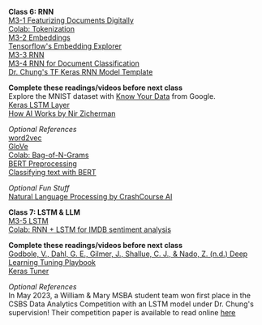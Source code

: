 **Class 6: RNN**  
[M3-1 Featurizing Documents Digitally](https://www.dropbox.com/scl/fi/5syj8l2q1gl30tuxy5qce/M3-1-featurizing-documents-digitally.pptx?rlkey=nnl9c7yzx9jujhd89rw9xnmcr&dl=0)  
[Colab: Tokenization](https://colab.research.google.com/drive/16yYaORYT9hU6OC3xZQGzmyuGm9MUHgDq)  
[M3-2 Embeddings](https://www.dropbox.com/scl/fi/aa3vuov9o105xsrvf4fs6/M3-2-embeddings.pptx?rlkey=0w897if9s4f6fgso1ondx2n93&dl=0)  
[Tensorflow's Embedding Explorer](https://projector.tensorflow.org/)  
[M3-3 RNN](https://www.dropbox.com/scl/fi/n29yaptji7s809al1fyq5/M3-3-rnn.pptx?rlkey=cg6he9wjzm0yes64d0lacqqsd&dl=0)  
[M3-4 RNN for Document Classification](https://www.dropbox.com/scl/fi/lhubtpz6khf6fgifrpohs/M3-4-rnn-for-document-classification.pptx?rlkey=07kbmgxhs2q1vnolygsxsfwkr&dl=0)  
[Dr. Chung's TF Keras RNN Model Template](https://docs.google.com/document/d/1uPGD60oGgf40YOzyid0SfaTYNBtkSRlGvhud8ALB6tA/edit?usp=sharing)  

**Complete these readings/videos before next class**  
Explore the MNIST dataset with [Know Your Data](https://knowyourdata.withgoogle.com/) from Google.  
[Keras LSTM Layer](https://keras.io/api/layers/recurrent_layers/lstm/)  
[How AI Works by Nir Zicherman](https://every.to/p/how-ai-works?fbclid=IwAR2KWfiKq627x9SxpTpZojaxHSjaA0zcEELySUyEGhD7jbWzcS3vFNyJ4OI)  

*Optional References*  
[word2vec](https://code.google.com/archive/p/word2vec/)  
[GloVe](https://nlp.stanford.edu/projects/glove/)  
[Colab: Bag-of-N-Grams](https://colab.research.google.com/github/practical-nlp/practical-nlp/blob/master/Ch3/03_Bag_of_N_Grams.ipynb?authuser=0&pli=1)  
[BERT Preprocessing](https://www.tensorflow.org/text/guide/bert_preprocessing_guide)  
[Classifying text with BERT](https://www.tensorflow.org/text/tutorials/classify_text_with_bert)  

*Optional Fun Stuff*  
[Natural Language Processing by CrashCourse AI](https://www.pbs.org/video/natural-language-processing-7-eroyod/)  

**Class 7: LSTM & LLM**  
[M3-5 LSTM](https://www.dropbox.com/scl/fi/oqfg9tax1ydr11oxxl1gp/M3-5-LSTM.pptx?rlkey=g9sqqbaiil7h0m3fdbltsef35&dl=0)  
[Colab: RNN + LSTM for IMDB sentiment analysis](https://colab.research.google.com/drive/1YSOMgbXHJrOnGS7Vjtob9-etAxHjF_0_?usp=sharing)  

**Complete these readings/videos before next class**  
[Godbole, V., Dahl, G. E., Gilmer, J., Shallue, C. J., & Nado, Z. (n.d.) Deep Learning Tuning Playbook](https://github.com/google-research/tuning_playbook)  
[Keras Tuner](https://www.tensorflow.org/tutorials/keras/keras_tuner)  

*Optional References*  
In May 2023, a William & Mary MSBA student team won first place in the CSBS Data Analytics Competition with an LSTM model under Dr. Chung's supervision! Their competition paper is available to read online [here](https://www.csbs.org/data-analytics-competition)  
